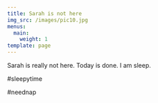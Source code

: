 ```yaml
---
title: Sarah is not here
img_src: /images/pic10.jpg
menus:
  main:
    weight: 1
template: page
---
```

Sarah is really not here. Today is done. I am sleep. 



\#sleepytime



\#neednap
